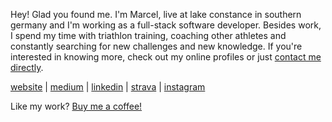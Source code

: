 Hey! Glad you found me. I'm Marcel, live at lake constance in southern germany and I'm working as a full-stack software developer. Besides work, I spend my time with triathlon training, coaching other athletes and constantly searching for new challenges and new knowledge. If you're interested in knowing more, check out my online profiles or just [contact me directly](mailto:marcel@mjurtz.com).

[website](https://www.mjurtz.com) | [medium](https://medium.com/@jurtzmarcel) | [linkedin](https://www.linkedin.com/in/marcel-jurtz-302b881b1/) | [strava](https://www.strava.com/athletes/33542098) | [instagram](https://www.instagram.com/marceljurtz/)

Like my work? [Buy me a coffee!](https://www.buymeacoffee.com/MarcelJurtz)

